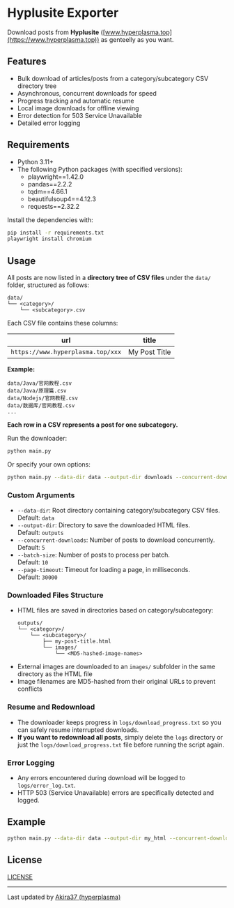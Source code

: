 # Hyplusite Exporter

Download posts from **Hyplusite** ([www.hyperplasma.top](https://www.hyperplasma.top)) as genteelly as you want.

## Features

- Bulk download of articles/posts from a category/subcategory CSV directory tree
- Asynchronous, concurrent downloads for speed
- Progress tracking and automatic resume
- Local image downloads for offline viewing
- Error detection for 503 Service Unavailable
- Detailed error logging

## Requirements

- Python 3.11+
- The following Python packages (with specified versions):
    - playwright==1.42.0  
    - pandas==2.2.2  
    - tqdm==4.66.1
    - beautifulsoup4==4.12.3
    - requests==2.32.2

Install the dependencies with:

```bash
pip install -r requirements.txt
playwright install chromium
```

## Usage

All posts are now listed in a **directory tree of CSV files** under the `data/` folder, structured as follows:

```
data/
└── <category>/
    └── <subcategory>.csv
```

Each CSV file contains these columns:

| url                               | title         |
| --------------------------------- | ------------- |
| `https://www.hyperplasma.top/xxx` | My Post Title |

**Example:**

```
data/Java/官网教程.csv
data/Java/原理篇.csv
data/Nodejs/官网教程.csv
data/数据库/官网教程.csv
...
```

**Each row in a CSV represents a post for one subcategory.**

Run the downloader:

```bash
python main.py
```

Or specify your own options:

```bash
python main.py --data-dir data --output-dir downloads --concurrent-downloads 8 --batch-size 20 --page-timeout 20000
```

### Custom Arguments

- `--data-dir`: Root directory containing category/subcategory CSV files.  
  Default: `data`
- `--output-dir`: Directory to save the downloaded HTML files.  
  Default: `outputs`
- `--concurrent-downloads`: Number of posts to download concurrently.  
  Default: `5`
- `--batch-size`: Number of posts to process per batch.  
  Default: `10`
- `--page-timeout`: Timeout for loading a page, in milliseconds.  
  Default: `30000`

### Downloaded Files Structure

- HTML files are saved in directories based on category/subcategory:
  ```
  outputs/
  └── <category>/
      └── <subcategory>/
          ├── my-post-title.html
          └── images/
              └── <MD5-hashed-image-names>
  ```
- External images are downloaded to an `images/` subfolder in the same directory as the HTML file
- Image filenames are MD5-hashed from their original URLs to prevent conflicts

### Resume and Redownload

- The downloader keeps progress in `logs/download_progress.txt` so you can safely resume interrupted downloads.
- **If you want to redownload all posts**, simply delete the `logs` directory or just the `logs/download_progress.txt` file before running the script again.

### Error Logging

- Any errors encountered during download will be logged to `logs/error_log.txt`.
- HTTP 503 (Service Unavailable) errors are specifically detected and logged.

## Example

```bash
python main.py --data-dir data --output-dir my_html --concurrent-downloads 10
```

## License

[LICENSE](LICENSE)

---

Last updated by [Akira37 (hyperplasma)](https://github.com/hyperplasma)